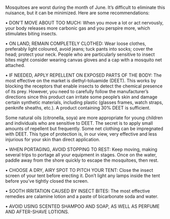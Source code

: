 Mosquitoes are worst during the month of June. It’s difficult to eliminate this nuisance, but it can be minimized. Here are some recommendations:

 

•  DON'T MOVE ABOUT TOO MUCH:
When you move a lot or act nervously, your body releases more carbonic gas and you perspire more, which stimulates biting insects.

 

• ON LAND, REMAIN COMPLETELY CLOTHED:
Wear loose clothes, preferably light coloured, avoid jeans; tuck pants into socks; cover the head; protect your neck. People who are particularly sensitive to insect bites might consider wearing canvas gloves and a cap with a mosquito net attached.

 

• IF NEEDED, APPLY REPELLENT ON EXPOSED PARTS OF THE BODY:
The most effective on the market is diethyl-toluamide (DEET). This works by blocking the receptors that enable insects to detect the chemical presence of its prey. However, you need to carefully follow the manufacturer’s directions since this product can irritate some people’s skin and damage certain synthetic materials, including plastic (glasses frames, watch straps, penknife sheaths, etc.). A product containing 30% DEET is sufficient.

 

Some natural oils (citronella, soya) are more appropriate for young children and individuals who are sensitive to DEET. The secret is to apply small amounts of repellent but frequently. Some net clothing can be impregnated with DEET. This type of protection is, in our view, very effective and less injurious for your skin than direct application.

 

• WHEN PORTAGING, AVOID STOPPING TO REST:
Keep moving, making several trips to portage all your equipment in stages. Once on the water, paddle away from the shore quickly to escape the mosquitoes, then rest.

 

• CHOOSE A DRY, AIRY SPOT TO PITCH YOUR TENT:
Close the insect screen of your tent before erecting it. Don’t light any lamps inside the tent before you’ve tightly closed the screen.

 

• SOOTH IRRITATION CAUSED BY INSECT BITES:
The most effective remedies are calamine lotion and a paste of bicarbonate soda
and water.

 

• AVOID USING SCENTED SHAMPOO AND SOAP, AS WELL AS PERFUME AND AFTER-SHAVE LOTIONS.

